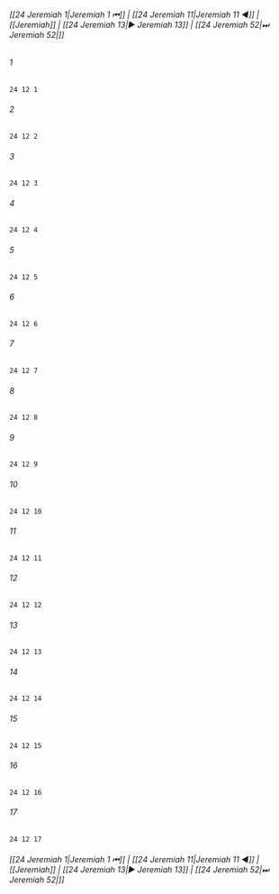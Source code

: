 
###### [[24 Jeremiah 1|Jeremiah 1 ⏮]] | [[24 Jeremiah 11|Jeremiah 11 ◀]] | [[Jeremiah]] | [[24 Jeremiah 13|▶ Jeremiah 13]] | [[24 Jeremiah 52|⏭ Jeremiah 52|]]

###### 1
``` verse
24 12 1 
```
###### 2
``` verse
24 12 2 
```
###### 3
``` verse
24 12 3 
```
###### 4
``` verse
24 12 4 
```
###### 5
``` verse
24 12 5 
```
###### 6
``` verse
24 12 6 
```
###### 7
``` verse
24 12 7 
```
###### 8
``` verse
24 12 8 
```
###### 9
``` verse
24 12 9 
```
###### 10
``` verse
24 12 10 
```
###### 11
``` verse
24 12 11 
```
###### 12
``` verse
24 12 12 
```
###### 13
``` verse
24 12 13 
```
###### 14
``` verse
24 12 14 
```
###### 15
``` verse
24 12 15 
```
###### 16
``` verse
24 12 16 
```
###### 17
``` verse
24 12 17 
```

###### [[24 Jeremiah 1|Jeremiah 1 ⏮]] | [[24 Jeremiah 11|Jeremiah 11 ◀]] | [[Jeremiah]] | [[24 Jeremiah 13|▶ Jeremiah 13]] | [[24 Jeremiah 52|⏭ Jeremiah 52|]]

